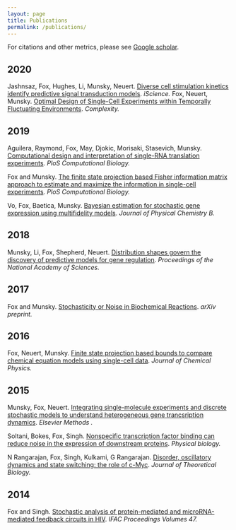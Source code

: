 ```yaml
---
layout: page
title: Publications
permalink: /publications/
---
```

For citations and other metrics, please see [Google scholar](https://scholar.google.com/citations?user=PrYu53UAAAAJ&hl=en&authuser=2). 

## 2020 
Jashnsaz, Fox, Hughes, Li, Munsky, Neuert. [Diverse cell stimulation kinetics identify predictive signal transduction models](https://www.cell.com/iscience/fulltext/S2589-0042(20)30757-4). *iScience.*
Fox, Neuert, Munsky. [Optimal Design of Single-Cell Experiments within Temporally Fluctuating Environments](https://www.hindawi.com/journals/complexity/2020/8536365/). *Complexity.* 

## 2019

Aguilera, Raymond, Fox, May, Djokic, Morisaki, Stasevich, Munsky. [Computational design and interpretation of single-RNA translation experiments](https://journals.plos.org/ploscompbiol/article?id=10.1371/journal.pcbi.1007425). *PloS Computational Biology.*

Fox and Munsky. [The finite state projection based Fisher information matrix approach to estimate and maximize the information in single-cell experiments](https://journals.plos.org/ploscompbiol/article?id=10.1371/journal.pcbi.1006365). *PloS Computational Biology.*

Vo, Fox, Baetica, Munsky. [Bayesian estimation for stochastic gene expression using multifidelity models](https://pubs.acs.org/doi/10.1021/acs.jpcb.8b10946). *Journal of Physical Chemistry B.*

## 2018 

Munsky, Li, Fox, Shepherd, Neuert. [Distribution shapes govern the discovery of predictive models for gene regulation](http://www.pnas.org/content/early/2018/06/28/1804060115.short). *Proceedings of the National Academy of Sciences.*
## 2017
Fox and Munsky. [Stochasticity or Noise in Biochemical Reactions](https://arxiv.org/abs/1708.09264). *arXiv preprint.*
## 2016 
Fox, Neuert, Munsky. [Finite state projection based bounds to compare chemical equation models using single-cell data](https://aip.scitation.org/doi/full/10.1063/1.4960505). *Journal of Chemical Physics.* 
## 2015 
Munsky, Fox, Neuert. [Integrating single-molecule experiments and discrete stochastic models to understand heterogeneous gene trancsription dynamics](https://www.sciencedirect.com/science/article/pii/S1046202315002510). *Elsevier Methods .*

Soltani, Bokes, Fox, Singh. [Nonspecific transcription factor binding can reduce noise in the expression of downstream proteins](http://iopscience.iop.org/article/10.1088/1478-3975/12/5/055002/meta). *Physical biology.*

N Rangarajan, Fox, Singh, Kulkami, G Rangarajan. [Disorder, oscillatory dynamics and state switching: the role of c-Myc](https://www.sciencedirect.com/science/article/pii/S0022519315004567). *Journal of Theoretical Biology.*
## 2014
Fox and Singh. [Stochastic analysis of protein-mediated and microRNA-mediated feedback circuits in HIV](https://www.sciencedirect.com/science/article/pii/S1474667016417684). *IFAC Proceedings Volumes 47.* 

